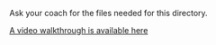 Ask your coach for the files needed for this directory.

[A video walkthrough is available
here](https://www.youtube.com/watch?v=5r3QU09v7ig&t=0s)
